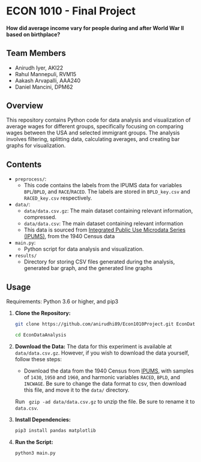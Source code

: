 # ECON 1010 - Final Project

#### How did average income vary for people during and after World War II based on birthplace?

## Team Members
- Anirudh Iyer, AKI22
- Rahul Mannepuli, RVM15
- Aakash Arvapalli, AAA240
- Daniel Mancini, DPM62

## Overview

This repository contains Python code for data analysis and visualization of average wages for different groups, specifically focusing on comparing wages between the USA and selected immigrant groups. The analysis involves filtering, splitting data, calculating averages, and creating bar graphs for visualization.

## Contents
- `preprocess/`: 
   - This code contains the labels from the IPUMS data for variables `BPL`/`BPLD`, and `RACE`/`RACED`. The labels are stored in `BPLD_key.csv` and `RACED_key.csv` respectively. 
- `data/`:
   - `data/data.csv.gz`: The main dataset containing relevant information, compressed.
   - `data/data.csv`: The main dataset containing relevant information 
   - This data is sourced from [Integrated Public Use Microdata Series (IPUMS)](https://pop.umn.edu/projects/ipums-usa), from the 1940 Census data
- `main.py`: 
   - Python script for data analysis and visualization.
- `results/`
   - Directory for storing CSV files generated during the analysis, generated bar graph, and the generated line graphs

## Usage
Requirements: Python 3.6 or higher, and pip3

1. **Clone the Repository:**
   ```bash
   git clone https://github.com/anirudhi89/Econ1010Project.git EconDataAnalysis
   ```
   ```bash
   cd EconDataAnalysis
   ```
2. **Download the Data:**
   The data for this experiment is available at `data/data.csv.gz`. However, if you wish to download the data yourself, follow these steps:
      - Download the data from the 1940 Census from [IPUMS](https://pop.umn.edu/projects/ipums-usa), with samples of `1430`, `1950` and   `1960`, and harmonic variables `RACED`, `BPLD`, and `INCWAGE`. Be sure to change the data format to csv, then download this file, and move it to the `data/` directory.

   Run ` gzip -ad data/data.csv.gz` to unzip the file. Be sure to rename it to `data.csv`.

3. **Install Dependencies:**
   ```bash
   pip3 install pandas matplotlib
   ```
4. **Run the Script:**
   ```bash
   python3 main.py
    ```
